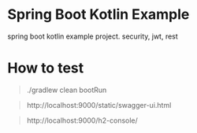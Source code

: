 # Spring Boot Kotlin Example

spring boot kotlin example project. security, jwt, rest

# How to test

> ./gradlew clean bootRun

> http://localhost:9000/static/swagger-ui.html

> http://localhost:9000/h2-console/
